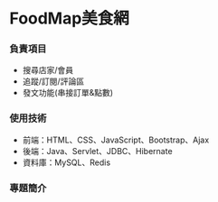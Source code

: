 # FoodMap美食網
### 負責項目  
* 搜尋店家/會員  
* 追蹤/訂閱/評論區  
* 發文功能(串接訂單&點數)  
### 使用技術  
* 前端：HTML、CSS、JavaScript、Bootstrap、Ajax
* 後端：Java、Servlet、JDBC、Hibernate
* 資料庫：MySQL、Redis
### 專題簡介  
